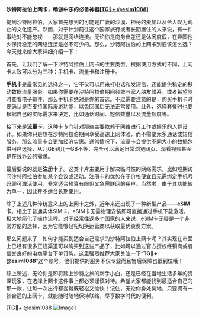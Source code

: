 **沙特阿拉伯上网卡，畅游中东的必备神器[[TG💪+ @esim1088](https://t.me/s/esim1088)]**

提到沙特阿拉伯，大家首先想到的可能是广袤的沙漠、神秘的麦加以及令人叹为观止的文化遗产。然而，对于计划前往这个国家旅行或者长期居住的人来说，有一件事绝对不能忽视——那就是网络连接。无论你是商务出差还是休闲度假，在异国他乡保持稳定的网络连接是必不可少的。那么，沙特阿拉伯的上网卡到底该怎么选？今天就来给大家详细介绍一下！

首先，让我们了解一下沙特阿拉伯上网卡的主要类型。根据使用方式的不同，上网卡大致可以分为三种：手机卡、流量卡和注册卡。

**手机卡**是最常见的选择之一，它不仅可以用来打电话和发短信，还能提供稳定的移动数据流量服务。如果你需要在沙特阿拉伯期间频繁与家人朋友联系，或者希望随时查看电子邮件，那么手机卡绝对是你的首选。不过需要注意的是，购买手机卡时要确认是否支持国际漫游功能，以免回国后无法正常使用。此外，选择套餐时也要根据自己的实际需求来决定，比如通话时间、短信数量以及流量额度等。

接下来是**流量卡**，这种卡专门针对那些主要依赖于网络进行工作或娱乐的人群设计。如果你只是想在沙特阿拉伯期间享受高速上网体验，而不需要太多通话或短信服务，那么流量卡会更加经济实惠。通常情况下，流量卡会提供不同大小的数据包供用户选择，从几GB到几十GB不等，完全可以满足日常浏览网页、观看视频甚至是在线办公的需求。

最后要说的就是**注册卡**了。这类卡片主要用于解决临时性的网络需求，比如短期访问沙特阿拉伯参加某个会议或活动。注册卡的优势在于价格便宜且无需绑定手机号码即可激活使用，非常适合预算有限但又急需联网的用户。当然啦，由于其功能较为单一，因此并不适合长期使用。

除了上述几种传统意义上的上网卡之外，近年来还出现了一种新型产品——**eSIM卡**。相比于普通实体SIM卡，eSIM卡无需物理安装即可直接通过手机下载激活，极大地简化了操作流程。对于经常往返多个国家的人来说，eSIM卡无疑是一个非常方便的选择，因为它能够轻松切换运营商以获取最优资费方案。

那么问题来了：如何才能买到适合自己需求的沙特阿拉伯上网卡呢？其实现在市面上已经有很多正规渠道可以购买到这些产品了，比如可以通过官方授权经销商或者信誉良好的电商平台下单订购。这里强烈推荐大家关注一下“**TG💪+ @esim1088**”这个账号，他们提供的服务不仅专业而且售后保障也很到位哦！

综上所述，无论你是即将踏上沙特之旅的新手小白，还是已经在当地生活多年的资深玩家，在选择上网卡这件事上都必须谨慎对待。希望大家都能找到最适合自己的那一款，让每一次出行都变得既轻松又愉快！记住，无论你身处何地，只要拥有一张合适的上网卡，就能随时随地保持联络，尽享数字时代的便利。

[[TG💪+ @esim1088](https://t.me/s/esim1088) ![Image](https://i.postimg.cc/4NQfJmqS/Snipaste-2025-05-13-00-14-12.png)]
